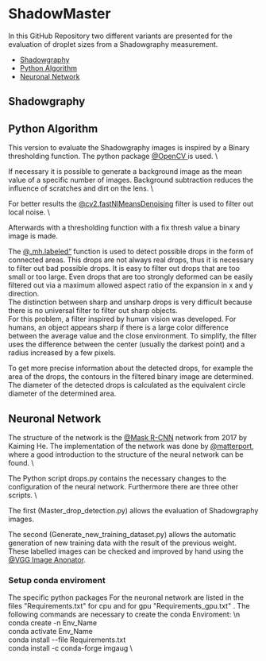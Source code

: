 # ShadowMaster

In this GitHub Repository two different variants are presented for the evaluation of droplet sizes from a Shadowgraphy measurement.

* [Shadowgraphy](#shadowgraphy)
* [Python Algorithm](#python-algorithm)
* [Neuronal Network](#neuronal-network)

## Shadowgraphy

	
## Python Algorithm

This version to evaluate the Shadowgraphy images is inspired by a Binary thresholding function. The python package
[@OpenCV ](https://opencv-python-tutroals.readthedocs.io/en/latest/index.html) is used. 
 \

If necessary it is possible to generate a background image as the mean value of a specific number of images.
Background subtraction reduces the influence of scratches and dirt on the lens. \

For better results the [@cv2.fastNlMeansDenoising](https://opencv-python-tutroals.readthedocs.io/en/latest/py_tutorials/py_photo/py_non_local_means/py_non_local_means.html) filter is used to filter out local noise. \

Afterwards with a thresholding function with a fix thresh value a binary image is made.

The [@„mh.labeled“](https://mahotas.readthedocs.io/en/latest/labeled.html) function is used to detect possible drops in the form of connected areas.
This drops are not always real drops, thus it is necessary to filter out bad possible drops.
It is easy to filter out drops that are too small or too large. 
Even drops that are too strongly deformed can be easily filtered out via a maximum allowed aspect ratio of the expansion in x and y direction. \
The distinction between sharp and unsharp drops is very difficult because there is no universal filter to filter out sharp objects. \
For this problem, a filter inspired by human vision was developed. 
For humans, an object appears sharp if there is a large color difference between the average value and the close environment.
To simplify, the filter uses the difference between the center (usually the darkest point) and a radius increased by a few pixels. 

To get more precise information about the detected drops, for example the area of the drops, the contours in the filtered binary image are determined.
The diameter of the detected drops is calculated as the equivalent circle diameter of the determined area.


## Neuronal Network

The structure of the network is the [@Mask R-CNN](https://arxiv.org/abs/1703.06870) network from 2017 by Kaiming He.
The implementation of the network was done by [@matterport](https://github.com/matterport/Mask_RCNN), where a good introduction to the structure of the neural network can be found. \

The Python script drops.py contains the necessary changes to the configuration of the neural network. 
Furthermore there are three other scripts. \

The first (Master_drop_detection.py) allows the evaluation of Shadowgraphy images.

The second (Generate_new_training_dataset.py) allows the automatic generation of new training data with the result of the previous weight. 
These labelled images can be checked and improved by hand using the [@VGG Image Anonator](http://www.robots.ox.ac.uk/~vgg/software/via/).

### Setup conda enviroment

The specific python packages For the neuronal network are listed in the files "Requirements.txt" for cpu and for gpu "Requirements_gpu.txt" . 
The following commands are necessary to create the conda Enviroment: \n
conda create -n Env_Name \
conda activate Env_Name \
conda install --file Requirements.txt \
conda install -c conda-forge imgaug \